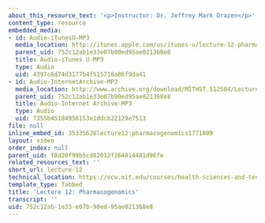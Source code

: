 ```yaml
---
about_this_resource_text: '<p>Instructor: Dr. Jeffrey Mark Drazen</p>'
content_type: resource
embedded_media:
- id: Audio-iTunesU-MP3
  media_location: http://itunes.apple.com/us/itunes-u/lecture-12-pharmacogenomics/id341598228?i=63739257
  parent_uid: 752c12ab1e33e07b90ed95ae021368e8
  title: Audio-iTunes U-MP3
  type: Audio
  uid: 4397c6d74d3177b4f515718a86f9da41
- id: Audio-InternetArchive-MP3
  media_location: http://www.archive.org/download/MITHST.512S04/Lecture12-16k.mp3
  parent_uid: 752c12ab1e33e07b90ed95ae021368e8
  title: Audio-Internet Archive-MP3
  type: Audio
  uid: 7355b45184956153e1ddcb22129e7513
file: null
inline_embed_id: 35335628lecture12:pharmacogenomics1771809
layout: video
order_index: null
parent_uid: f8d20f99b5cd82012f264814481d96fe
related_resources_text: ''
short_url: lecture-12
technical_location: https://ocw.mit.edu/courses/health-sciences-and-technology/hst-512-genomic-medicine-spring-2004/audio-lectures/lecture-12
template_type: Tabbed
title: 'Lecture 12: Pharmacogenomics'
transcript: ''
uid: 752c12ab-1e33-e07b-90ed-95ae021368e8
---
```

